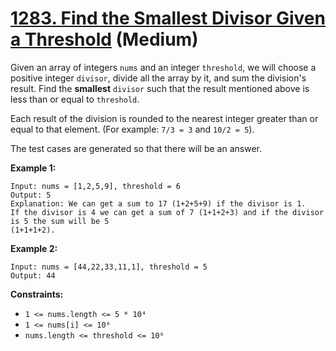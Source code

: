 # [1283. Find the Smallest Divisor Given a Threshold][link] (Medium)

[link]: https://leetcode.com/problems/find-the-smallest-divisor-given-a-threshold/

Given an array of integers `nums` and an integer `threshold`, we will choose a positive integer
`divisor`, divide all the array by it, and sum the division's result. Find the **smallest**
`divisor` such that the result mentioned above is less than or equal to `threshold`.

Each result of the division is rounded to the nearest integer greater than or equal to that element.
(For example: `7/3 = 3` and `10/2 = 5`).

The test cases are generated so that there will be an answer.

**Example 1:**

```
Input: nums = [1,2,5,9], threshold = 6
Output: 5
Explanation: We can get a sum to 17 (1+2+5+9) if the divisor is 1.
If the divisor is 4 we can get a sum of 7 (1+1+2+3) and if the divisor is 5 the sum will be 5
(1+1+1+2).
```

**Example 2:**

```
Input: nums = [44,22,33,11,1], threshold = 5
Output: 44
```

**Constraints:**

- `1 <= nums.length <= 5 * 10⁴`
- `1 <= nums[i] <= 10⁶`
- `nums.length <= threshold <= 10⁶`
